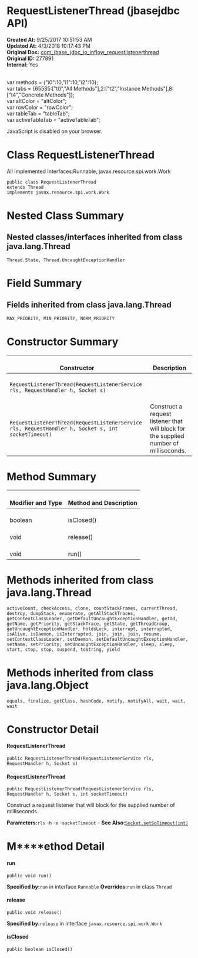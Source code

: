 # RequestListenerThread (jbasejdbc API)

**Created At:** 9/25/2017 10:51:53 AM  
**Updated At:** 4/3/2018 10:17:43 PM  
**Original Doc:** [com_jbase_jdbc_io_inflow_requestlistenerthread](https://docs.jbase.com/39238-inflow/com_jbase_jdbc_io_inflow_requestlistenerthread)  
**Original ID:** 277891  
**Internal:** Yes  

<!--<br>    try {<br>        if (location.href.indexOf('is-external=true') == -1) {<br>            parent.document.title="RequestListenerThread (jbasejdbc   API)";<br>        }<br>    }<br>    catch(err) {<br>    }<br>//--><br>var methods = {"i0":10,"i1":10,"i2":10};<br>var tabs = {65535:["t0","All Methods"],2:["t2","Instance Methods"],8:["t4","Concrete Methods"]};<br>var altColor = "altColor";<br>var rowColor = "rowColor";<br>var tableTab = "tableTab";<br>var activeTableTab = "activeTableTab";
JavaScript is disabled on your browser.



# Class RequestListenerThread

All Implemented Interfaces:Runnable, javax.resource.spi.work.Work
```
public class RequestListenerThread
extends Thread
implements javax.resource.spi.work.Work
```





# 

# Nested Class Summary



## 

## Nested classes/interfaces inherited from class java.lang.Thread
`Thread.State, Thread.UncaughtExceptionHandler`








# 

# 


# Field Summary



## 

## Fields inherited from class java.lang.Thread
`MAX_PRIORITY, MIN_PRIORITY, NORM_PRIORITY`






# 

# 


# Constructor Summary


| <br>Constructor<br> | <br>Description<br> |
| --- | --- |
| <br>`RequestListenerThread(RequestListenerService rls, RequestHandler h, Socket s)`<br> | <br><br> |
| <br>`RequestListenerThread(RequestListenerService rls, RequestHandler h, Socket s, int socketTimeout)`<br> | <br>Construct a request listener that will block for the supplied number of milliseconds.<br> |






### 


# Method Summary


| <br>Modifier and Type<br> | <br>Method and Description<br> |
| --- | --- |
| <br>boolean<br> | <br>isClosed()<br> |
| <br>void<br> | <br>release()<br> |
| <br>void<br> | <br>run()<br> |




# 

# 


# Methods inherited from class java.lang.Thread
`activeCount, checkAccess, clone, countStackFrames, currentThread, destroy, dumpStack, enumerate, getAllStackTraces, getContextClassLoader, getDefaultUncaughtExceptionHandler, getId, getName, getPriority, getStackTrace, getState, getThreadGroup, getUncaughtExceptionHandler, holdsLock, interrupt, interrupted, isAlive, isDaemon, isInterrupted, join, join, join, resume, setContextClassLoader, setDaemon, setDefaultUncaughtExceptionHandler, setName, setPriority, setUncaughtExceptionHandler, sleep, sleep, start, stop, stop, suspend, toString, yield`







# 

# Methods inherited from class java.lang.Object
`equals, finalize, getClass, hashCode, notify, notifyAll, wait, wait, wait`

# 

# 


# Constructor Detail



#### **RequestListenerThread**

```
public RequestListenerThread(RequestListenerService rls, RequestHandler h, Socket s)
```







#### 


#### 


#### **RequestListenerThread**

```
public RequestListenerThread(RequestListenerService rls, RequestHandler h, Socket s, int socketTimeout)
```

Construct a request listener that will block for the supplied number of milliseconds.

**Parameters:**`rls` -`h` -`s` -`socketTimeout` -
**See Also:**[`Socket.setSoTimeout(int)`](http://java.sun.com/j2se/1.5.0/docs/api/java/net/Socket.html?is-external=true#setSoTimeout-int- "class or interface in java.net")










# **M****ethod Detail**



#### **run**

```
public void run()
```

**Specified by:**`run` in interface `Runnable`
**Overrides:**`run` in class `Thread`






#### 


#### 


#### **release**

```
public void release()
```

**Specified by:**`release` in interface `javax.resource.spi.work.Work`




#### 


#### 


#### **isClosed**

```
public boolean isClosed()
```



